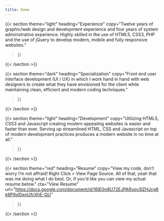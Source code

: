 ```yaml
---
title: Home
---
```


{{< section 
  theme="light" 
  heading="Experience"
  copy="Twelve years of graphic/web design and development experience and four years of system administrative experience. Highly skilled in the use of HTML5, CSS3, PHP and the use of jQuery to develop modern, mobile and fully responsive websites."
>}}

{{< /section >}}

{{< section 
  theme="dark" 
  heading="Specialization"
  copy="Front end user interface development (UI / UX) in which I work hand in hand with web designers to create what they have envisioned for the client while maintaining clean, efficient and modern coding techniques."
>}}

{{< /section >}}

{{< section 
  theme="light" 
  heading="Development"
  copy="Utilizing HTML5, CSS3 and Javascript creating modern appealing websites is easier and faster than ever. Serving up streamlined HTML, CSS and Javascript on top of modern development practices produces a modern website in no time at all."
>}}

{{< /section >}}

{{< section 
  theme="red" 
  heading="Resume"
  copy="View my code, don’t worry I’m not affraid! Right Click > View Page Source. All of that, yeah that was me doing what I do best. Or, if you'd like you can view my actual resume below." 
  cta="View Resume"
  url="https://docs.google.com/document/d/16jEGn8U72EJPARvov3lZHJcg6k6P9slDenUfcXhE-QU"
>}}

{{< /section >}}